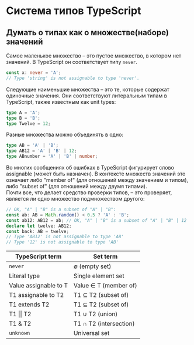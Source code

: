 # Система типов TypeScript

## Думать о типах как о множестве(наборе) значений

Самое маленькое множество – это пустое множество, в котором нет значений. В TypeScript он соответствует типу `never`.

```typescript
const x: never = 'A';
// Type 'string' is not assignable to type 'never'.
```

Следующие наименьшие множества – это те, которые содержат одиночные значения. Они соответствуют литеральным типам в TypeScript, также известным как unit types:

```typescript
type A = 'A';
type B = 'B';
type Twelve = 12;
```

Разные множества можно объединять в одно:

```typescript
type AB = 'A' | 'B';
type AB12 = 'A' | 'B' | 12;
type ABnumber = 'A' | 'B' | number;
```

Во многих сообщениях об ошибках в TypeScript фигурирует слово assignable (может быть назначен). В контексте множеств значений это означает либо "member of" (для отношений между значением и типом), либо "subset of" (для отношений между двумя типами).  
Почти все, что делает средство проверки типов, – это проверяет, является ли одно множество подмножеством другого:

```typescript
// OK, "A" | "B" is a subset of "A" | "B":
const ab: AB = Math.random() < 0.5 ? 'A' : 'B';
const ab12: AB12 = ab; // OK, "A" | "B" is a subset of "A" | "B" | 12
declare let twelve: AB12;
const back: AB = twelve;
// Type 'AB12' is not assignable to type 'AB'
// Type '12' is not assignable to type 'AB'
```

| TypeScript term       | Set term               |
|-----------------------|------------------------|
| `never`               | ∅ (empty set)          |
| Literal type          | Single element set     |
| Value assignable to T | Value ∈ T (member of)  |
| T1 assignable to T2   | T1 ⊆ T2 (subset of)    |
| T1 extends T2         | T1 ⊆ T2 (subset of)    |
| T1 &#124;&#124; T2    | T1 ∪ T2 (union)        |
| T1 & T2               | T1 ∩ T2 (intersection) |
| `unknown`             | Universal set          |
